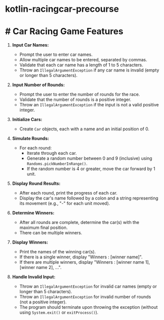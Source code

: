 # kotlin-racingcar-precourse
# # Car Racing Game Features

1.  **Input Car Names:**
    * Prompt the user to enter car names.
    * Allow multiple car names to be entered, separated by commas.
    * Validate that each car name has a length of 1 to 5 characters.
    * Throw an `IllegalArgumentException` if any car name is invalid (empty or longer than 5 characters).

2.  **Input Number of Rounds:**
    * Prompt the user to enter the number of rounds for the race.
    * Validate that the number of rounds is a positive integer.
    * Throw an `IllegalArgumentException` if the input is not a valid positive integer.

3.  **Initialize Cars:**
    * Create `Car` objects, each with a name and an initial position of 0.

4.  **Simulate Rounds:**
    * For each round:
        * Iterate through each car.
        * Generate a random number between 0 and 9 (inclusive) using `Randoms.pickNumberInRange()`.
        * If the random number is 4 or greater, move the car forward by 1 unit.

5.  **Display Round Results:**
    * After each round, print the progress of each car.
    * Display the car's name followed by a colon and a string representing its movement (e.g., "-" for each unit moved).

6.  **Determine Winners:**
    * After all rounds are complete, determine the car(s) with the maximum final position.
    * There can be multiple winners.

7.  **Display Winners:**
    * Print the names of the winning car(s).
    * If there is a single winner, display "Winners : [winner name]".
    * If there are multiple winners, display "Winners : [winner name 1], [winner name 2], ...".

8.  **Handle Invalid Input:**
    * Throw an `IllegalArgumentException` for invalid car names (empty or longer than 5 characters).
    * Throw an `IllegalArgumentException` for invalid number of rounds (not a positive integer).
    * The program should terminate upon throwing the exception (without using `System.exit()` or `exitProcess()`).
